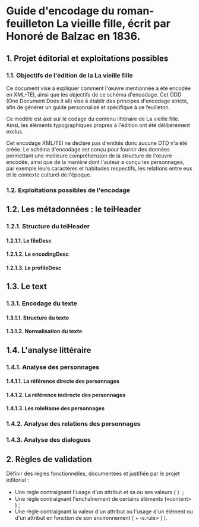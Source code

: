 # Guide d'encodage du roman-feuilleton La vieille fille, écrit par Honoré de Balzac en 1836.

## 1. Projet éditorial et exploitations possibles

### 1.1. Objectifs de l'édition de la La vieille fille

Ce document vise à expliquer comment l'œuvre mentionnée a été encodée en XML-TEI, ainsi que les objectifs de ce schéma d'encodage. Cet ODD (One Document Does it all) vise à établir des principes d'encodage stricts, afin de générer un guide personnalisé et spécifique à ce feuilleton.

Ce modèle est axé sur le codage du contenu littéraire de La vieille fille. Ainsi, les éléments typographiques propres à l'édition ont été délibérément exclus.

Cet encodage XML/TEI ne déclare pas d'entités donc aucune DTD n'a été créée. Le schéma d'encodage est conçu pour fournir des données permettant une meilleure compréhension de la structure de l'œuvre encodée, ainsi que de la manière dont l'auteur a conçu les personnages, par exemple leurs caractères et habitudes respectifs, les relations entre eux et le contexte culturel de l'époque.

### 1.2. Exploitations possibles de l'encodage

## 1.2. Les métadonnées : le teiHeader

### 1.2.1. Structure du teiHeader

#### 1.2.1.1. Le fileDesc

#### 1.2.1.2. Le encodingDesc

#### 1.2.1.3. Le profileDesc

## 1.3. Le text

### 1.3.1. Encodage du texte

#### 1.3.1.1. Structure du texte

#### 1.3.1.2. Normalisation du texte

## 1.4. L'analyse littéraire

### 1.4.1. Analyse des personnages

#### 1.4.1.1. La référence directe des personnages

#### 1.4.1.2. La référence indirecte des personnages

#### 1.4.1.3. Les roleName des personnages

### 1.4.2. Analyse des relations des personnages

### 1.4.3. Analyse des dialogues

## 2. Règles de validation

Définir des règles fonctionnelles, documentées et justifiée par le projet éditorial :
+ Une regle contraignant I'usage d'un attribut et sa ou ses valeurs ( <attDef>）;
+ Une règle contraignant l'enchaînement de certains éléments («content> ) ;
+ Une règle contraignant la valeur d'un attribut ou l'usage d'un élément ou d'un attribut en fonction de son environnement ( <constraint> + ‹s:rule> ) ).
